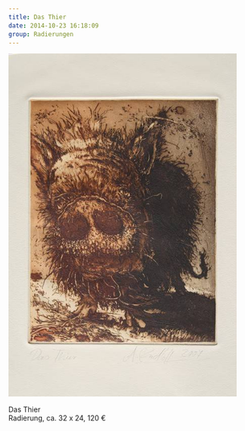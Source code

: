 ```yaml
---
title: Das Thier
date: 2014-10-23 16:18:09
group: Radierungen
---
```

![Das Thier](/img/radierungen/das-thier.jpg)

Das Thier<br>
Radierung, ca. 32 x 24, 120 €
